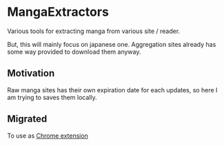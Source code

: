 # MangaExtractors
Various tools for extracting manga from various site / reader.

But, this will mainly focus on japanese one. Aggregation sites already has some way provided to download them anyway.

## Motivation
Raw manga sites has their own expiration date for each updates, so here I am trying to saves them locally.

## Migrated
To use as [Chrome extension](https://github.com/SornrasakC/MEextension)
